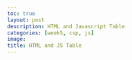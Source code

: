 ```yaml
---
toc: true
layout: post
description: HTML and Javascript Table
categories: [week5, csp, js]
image: 
title: HTML and JS Table
---
```


<head>
  <title>Table</title>
</head>
<body>
  <div id = "text"></div>
  <script>
    var name = ['Chrion', 'Camry', 'Model 48', 'Wraith'];
    var brand = ['Bugatti', 'Toyota', 'Ford', 'Rolls Royce'];
    var price = [3825000, 25945, 64995, 635000];
    var text = document.getElementById("text");
    var table = '<table><thead><tr><th>ID</th><th>Name</th><th>Brand</th><th>Price</th></tr></thead><tbody>';
    for(var i = 0; i < name.length; ++i) {
      const element_name = name[i]
      const element_brand = brand[i]
      const element_price = price[i]
      table += '<tr><td>' + (i + 1) + '</td><td>' + element_name + '</td><td>' + element_brand + '</td><td>' + element_price + '</td></tr>';
    }
    table += '</tbody></table>';

    text.innerHTML = table;

  </script>
</body>



